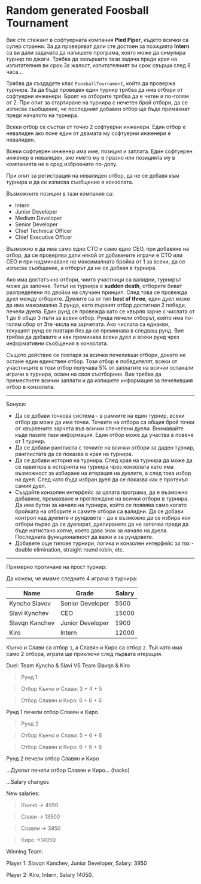 # Random generated Foosball Tournament
Вие сте стажант в софтуерната компания **Pied Piper**, където всички са супер странни. За да проверяват дали сте достоен за позицията **Intern** са ви дали задачата да напишете програма, която може да симулира турнир по джаги. Трябва да завършите тази задача преди края на изпитателния ви срок.За жалост, изпитателният ви срок свърша след 8 часа...

Трябва да създадете клас `FoosballTournament`, който да провержа турнира. За да бъде проведен един турнир трябва да има отбори от софтуерни инженери.
Броят на отборите трябва да е четен и по-голям от 2. При опит за стартиране на турнира с нечетен брой отбори, да се изписва съобщение, че последният добавен отбор ще бъде премахнат преди началото на турнира.

Всеки отбор се състои от точно 2 софтуерни инженери. Един отбор е невалиден ако поне един от двамата му софтуерни инженери е невалиден.

Всеки софтуерен инженер има име, позиция и заплата. Един софтуерен инженер е невалиден, ако името му е празно или позицията му в компанията не е сред изброените по-долу.

При опит за регистрация на невалиден отбор, да не се добавя към турнира и да се изписва съобщение в конзолата.

Възможните позиции в тази компания са:
* Intern
* Junior Developer
* Medium Developer
* Senior Developer
* Chief Technical Officer
* Chief Executive Officer

Възможно е да има само едно CTO и само едно CEO, при добавяне на отбор, да се проверява дали някой от добавените играчи е CTO или CEO и при надминаване на максималната бройка от 1 за всеки, да се изписва съобщение, а отборът да не се добавя в турнира.


Ако има достатъчно отбори, чиито участници са валидни, турнирът може да започне. Типът на турнира е **sudden death**, отборите биват разпределени по двойки на случаен принцип. След това се провежда дуел между отборите. Дуелите са от тип **best of three**, един дуел може да има максимално 3 рунда, като първият отбор достигнал 2 победи, печели дуела. Един рунд се провежда като се хвърля зарче с числата от 1 до 6 общо 3 пъти за всеки отбор. Рунда печели отборът, който има по-голям сбор от 3те числа на зарчетата. Ако числата са еднакви,  текущият рунд се повтаря без да се преминава в следващ рунд.
Вие трябва да добавите и как преминава всеки дуел и всеки рунд чрез  информативни съобщения в конзолата.

Същото действие се повтаря за всички печеливши отбори, докато не остане един единствен отбор. Този отбор е победителят, всеки от участниците в този отбор получава 5% от заплатите на всички останали играчи в турнира, освен на своя съотборник. Вие трябва да преместнете всички заплати и да изпишете информация за печелившия отбор в конзолата.

---
Бонуси:
* Да се добави точкова система - в рамките на един турнир, всеки отбор да може да има точки. Точките на отбора са общия брой точки от хвърлените зарчета във всички спечелени дуели. Внимавайте къде пазите тази информация. Един отбор може да участва в повече от 1 турнир.
* Да се добави ранглиста с точките на всички отбори за даден турнир, ранглистата да се показва в края на турнира.
* Да се добави история на турнира. След края на турнира да може да се навигира в историята на турнира чрез конзолата като има възможност за избиране на итерация на дуелите, а след това избор на дуел. След като бъда избран дуел да се показва как е протекъл самия дуел.
* Създайте конзолен интерфейс за цялата програма, да е възможно добавяне, премахване и преглеждане на всички отбори в турнира. Да има бутон за начало на турнира, който се появява само когато бройката на отборите и самите отбори са валидни. Да се добави контрол над дуелите и рундовете - да е възможно да се избира кои отбори първо да се дуелират, дуелирането да не започва преди да бъде натистано копче, което дава знак за начало на дуела. Последната функционалност да важи и за рундовете.
* Добавете още типове турнири, логика и конзолен интерфейс за тях - double elimination, straight round robin, etc.

---
Примерно протичане на прост турнир:

Да кажем, че имаме следните 4 играча в турнира:

| Name| Grade| Salary|
|---|---|---|
|Kyncho Slavov| Senior Developer| 5500|
|Slavi Kynchev| CEO| 15000|
| Slavqn Kanchev| Junior Developer|1900|
| Kiro| Intern| 12000|

Кънчо и Слави са отбор `1`, а Славян и Киро са отбор `2`.
Тъй като има само 2 отбора, играта ще приключи след първата итерация.

Duel: Team Kyncho & Slavi VS Team Slavqn & Kiro

>Рунд 1

>Отбор Кънчо и Слави: 3 + 4 + 5

>Отбор Славян и Киро: 6 + 6 + 6

Рунд 1 печели отбор Славян и Киро

>Рунд 2

>Отбор Кънчо и Слави: 5 + 6 + 6

>Отбор Славян и Киро: 6 + 6 + 6

Рунд 2 печели отбор Славян и Киро

...Дуелът печели отбор Славян и Киро... (hacks)

...Salary changes

New salaries:
> Кънчо -> 4950

> Слави -> 13500

> Славян -> 3950

> Киро ->14050

Winning Team:

Player 1: Slavqn Kanchev, Junior Developer, Salary: 3950

Player 2: Kiro, Intern, Salary 14050.
